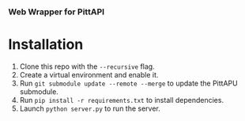 ### Web Wrapper for PittAPI

# Installation
1. Clone this repo with the `--recursive` flag.
1. Create a virtual environment and enable it.
1. Run `git submodule update --remote --merge` to update the PittAPU submodule.
1. Run `pip install -r requirements.txt` to install dependencies.
1. Launch `python server.py` to run the server.
